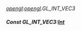 _[opengl](../../modules/opengl/opengl-module.md):[opengl](../../modules/opengl/opengl-module.md).GL\_INT\_VEC3_
##### Const GL\_INT\_VEC3:[Int](../../modules/wonkey/wonkey-types-int.md)
